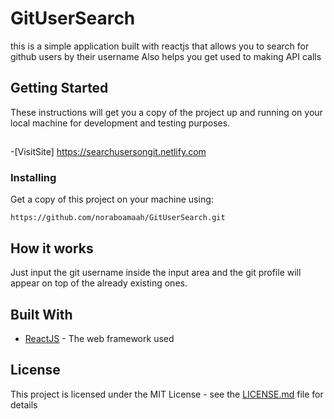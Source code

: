 # GitUserSearch
this is a simple application built with reactjs that allows you to search for github users by their username
Also helps you get used to making API calls

## Getting Started

These instructions will get you a copy of the project up and running on your local machine for development and testing purposes.

## 
-[VisitSite] https://searchusersongit.netlify.com

### Installing

Get a copy of this project on your machine using:

```
https://github.com/noraboamaah/GitUserSearch.git
```

## How it works
Just input the git username inside the input area and the git profile will appear on top of the already existing ones.

## Built With

- [ReactJS](https://reactjs.org) - The web framework used

## License

This project is licensed under the MIT License - see the [LICENSE.md](LICENSE.md) file for details

